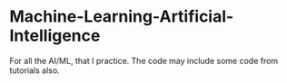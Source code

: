 # Machine-Learning-Artificial-Intelligence
For all the AI/ML, that I practice.
The code may include some code from tutorials also.
